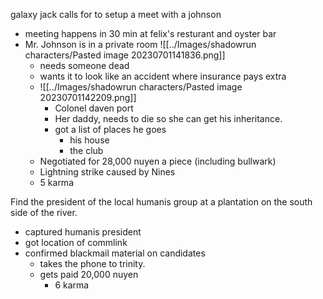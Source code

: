 galaxy jack calls for to setup a meet with a johnson
- meeting happens in 30 min at felix's resturant and oyster bar
- Mr. Johnson is in a private room
![[../Images/shadowrun characters/Pasted image 20230701141836.png]]
	- needs someone dead
	- wants it to look like an accident where insurance pays extra
	- ![[../Images/shadowrun characters/Pasted image 20230701142209.png]]
		- Colonel daven port
		- Her daddy, needs to die so she can get his inheritance.
		- got a list of places he goes
			- his house
			- the club
	- Negotiated for 28,000 nuyen a piece (including bullwark)
	- Lightning strike caused by Nines
	- 5 karma

Find the president of the local humanis group at a plantation on the south side of the river. 
- captured humanis president
- got location of commlink
- confirmed blackmail material on candidates
	- takes the phone to trinity.
	- gets paid 20,000 nuyen
		- 6 karma
